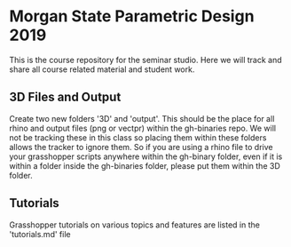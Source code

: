 # Morgan State Parametric Design 2019
This is the course repository for the seminar studio.  Here we will track and share all course related material and student work.

## 3D Files and Output
Create two new folders '3D' and 'output'.  This should be the place for all rhino and output files (png or vectpr) within the gh-binaries repo.  We will not be tracking these in this class so placing them within these folders allows the tracker to ignore them.  So if you are using a rhino file to drive your grasshopper scripts anywhere within the gh-binary folder, even if it is within a folder inside the gh-binaries folder, please put them within the 3D folder.

## Tutorials
Grasshopper tutorials on various topics and features are listed in the 'tutorials.md' file